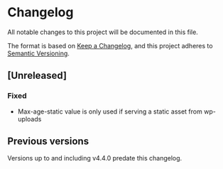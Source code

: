# Changelog

All notable changes to this project will be documented in this file.

The format is based on [Keep a Changelog](https://keepachangelog.com/en/1.1.0/),
and this project adheres to [Semantic Versioning](https://semver.org/spec/v2.0.0.html).

## [Unreleased]

### Fixed

- Max-age-static value is only used if serving a static asset from wp-uploads

## Previous versions

Versions up to and including v4.4.0 predate this changelog.